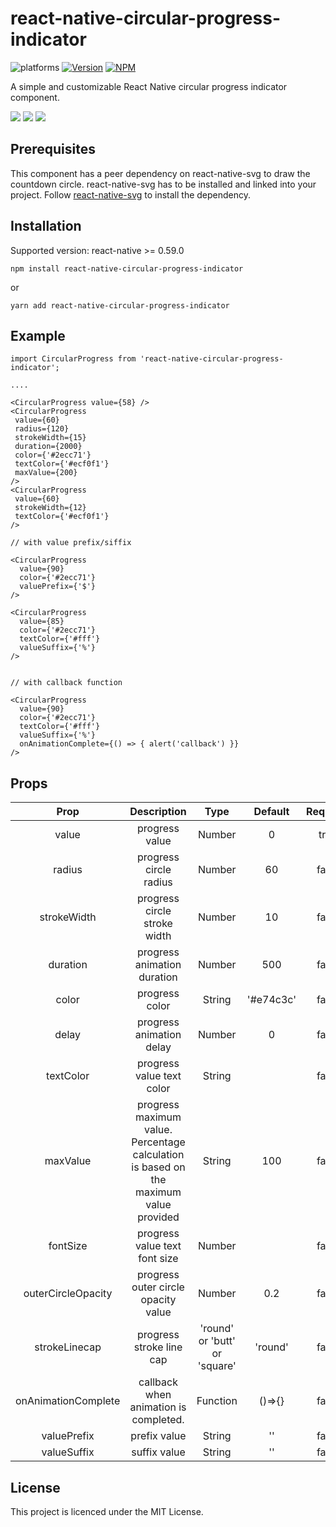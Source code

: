 # react-native-circular-progress-indicator

![platforms](https://img.shields.io/badge/platforms-Android%20%7C%20iOS-brightgreen.svg?style=flat&colorB=191A17)
[![Version](https://img.shields.io/npm/v/react-native-circular-progress-indicator.svg)](https://www.npmjs.com/package/react-native-circular-progress-indicator)
[![NPM](https://img.shields.io/npm/dm/react-native-circular-progress-indicator.svg)](https://www.npmjs.com/package/react-native-circular-progress-indicator)

A simple and customizable React Native circular progress indicator component. 

![](demo.gif)
![](demo2.gif)
![](demo3.gif)

## Prerequisites

This component has a peer dependency on react-native-svg to draw the countdown circle. react-native-svg has to be installed and linked into your project.
Follow [react-native-svg](https://www.npmjs.com/package/react-native-svg#installation) to install the dependency.

## Installation

 Supported version: react-native >= 0.59.0

  ```
  npm install react-native-circular-progress-indicator
  ```
  
  or
  
  ```
  yarn add react-native-circular-progress-indicator
  ```
  
## Example
```
import CircularProgress from 'react-native-circular-progress-indicator';

....

<CircularProgress value={58} />
<CircularProgress
 value={60}
 radius={120}
 strokeWidth={15}
 duration={2000}
 color={'#2ecc71'}
 textColor={'#ecf0f1'}
 maxValue={200}
/>
<CircularProgress
 value={60}
 strokeWidth={12}
 textColor={'#ecf0f1'}
/>

// with value prefix/siffix

<CircularProgress
  value={90}
  color={'#2ecc71'}
  valuePrefix={'$'}
/>

<CircularProgress
  value={85}
  color={'#2ecc71'}
  textColor={'#fff'}
  valueSuffix={'%'}
/>


// with callback function

<CircularProgress
  value={90}
  color={'#2ecc71'}
  textColor={'#fff'}
  valueSuffix={'%'}
  onAnimationComplete={() => { alert('callback') }}
/>

```
## Props
| Prop          | Description   | Type   | Default | Required |
| :-----------: |:-------------:| :-----:| :-----: | :-----: |
| value     | progress value  | Number | 0 | true |
| radius     | progress circle radius  | Number | 60 | false |
| strokeWidth     | progress circle stroke width  | Number | 10 | false |
| duration     | progress animation duration  | Number | 500 | false |
| color     | progress color | String | '#e74c3c' | false |
| delay     | progress animation delay | Number | 0 | false |
| textColor     | progress value text color | String |  | false |
| maxValue     | progress maximum value. Percentage calculation is based on the maximum value provided | String | 100 | false |
| fontSize     | progress value text font size | Number |  | false |
| outerCircleOpacity  | progress outer circle opacity value | Number | 0.2  | false |
| strokeLinecap  | progress stroke line cap | 'round' or 'butt' or 'square' | 'round' | false |
| onAnimationComplete  | callback when animation is completed. | Function | ()=>{} | false |
| valuePrefix  | prefix value | String | '' | false |
| valueSuffix  | suffix value | String | '' | false |

## License
This project is licenced under the MIT License.
